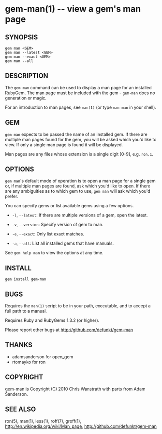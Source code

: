 gem-man(1) -- view a gem's man page
===================================

## SYNOPSIS

    gem man <GEM>
    gem man --latest <GEM>
    gem man --exact <GEM>
    gem man --all

## DESCRIPTION

The `gem man` command can be used to display a man page for an
installed RubyGem. The man page must be included with the gem -
`gem-man` does no generation or magic.

For an introduction to man pages, see `man(1)` (or type `man man` in
your shell).

## GEM

`gem man` expects to be passed the name of an installed gem. If there
are multiple man pages found for the gem, you will be asked which
you'd like to view. If only a single man page is found it will be
displayed.

Man pages are any files whose extension is a single digit [0-9],
e.g. `ron.1`.

## OPTIONS

`gem man`'s default mode of operation is to open a man page for a
single gem or, if multiple man pages are found, ask which you'd like
to open. If there are any ambiguities as to which gem to use, `gem
man` will ask which you'd prefer.

You can specify gems or list available gems using a few options.

  * `-l`, `--latest`:
    If there are multiple versions of a gem, open the latest.

  * `-v`, `--version`:
    Specify version of gem to man.

  * `-e`, `--exact`:
    Only list exact matches.

  * `-a`, `--all`:
    List all installed gems that have manuals.

See `gem help man` to view the options at any time.

## INSTALL

    gem install gem-man

## BUGS

Requires the `man(1)` script to be in your path, executable, and to
accept a full path to a manual.

Requires Ruby and RubyGems 1.3.2 (or higher).

Please report other bugs at <http://github.com/defunkt/gem-man>

## THANKS

* adamsanderson for open_gem
* rtomayko for ron

## COPYRIGHT

gem-man is Copyright (C) 2010 Chris Wanstrath with parts from Adam
Sanderson.

## SEE ALSO

ron(5), man(1), less(1), roff(7), groff(1),
<http://en.wikipedia.org/wiki/Man_page>,
<http://github.com/defunkt/gem-man>
